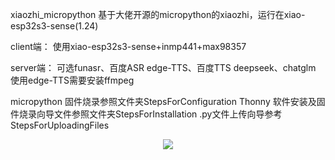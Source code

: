 xiaozhi_micropython
基于大佬开源的micropython的xiaozhi，运行在xiao-esp32s3-sense(1.24)

client端：
使用xiao-esp32s3-sense+inmp441+max98357

server端：
可选funasr、百度ASR
edge-TTS、百度TTS
deepseek、chatglm
使用edge-TTS需要安装ffmpeg


micropython 固件烧录参照文件夹StepsForConfiguration
Thonny 软件安装及固件烧录向导文件参照文件夹StepsForInstallation
.py文件上传向导参考StepsForUploadingFiles

<div align="center">
  <img src="[https://github.com/******/dbscan_clustering_algorithm/blob/master/data/DBSCAN.png](https://github.com/zhou19830318/xiaozhi_micropython/blob/main/xiaozhi%20_AI.png)">
</div>
